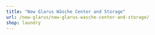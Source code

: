 ```yaml
---
title: "New Glarus Wäsche Center and Storage"
url: /new-glarus/new-glarus-wasche-center-and-storage/
shop: laundry
---
```

